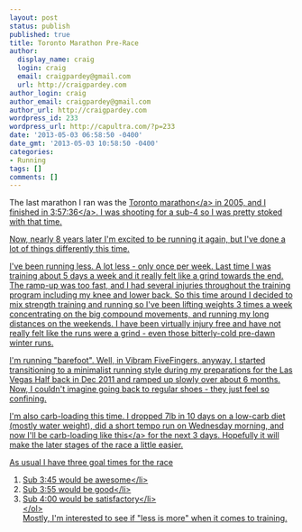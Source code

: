 ```yaml
---
layout: post
status: publish
published: true
title: Toronto Marathon Pre-Race
author:
  display_name: craig
  login: craig
  email: craigpardey@gmail.com
  url: http://craigpardey.com
author_login: craig
author_email: craigpardey@gmail.com
author_url: http://craigpardey.com
wordpress_id: 233
wordpress_url: http://capultra.com/?p=233
date: '2013-05-03 06:58:50 -0400'
date_gmt: '2013-05-03 10:58:50 -0400'
categories:
- Running
tags: []
comments: []
---
```

<p>The last marathon I ran was the <a href="http:&#47;&#47;torontomarathon.com&#47;">Toronto marathon<&#47;a> in 2005, and I finished in <a href="http:&#47;&#47;www.sportstats.ca&#47;searchResults.xhtml?month=0&lastname=pardey&year=&firstname=craig&city=toronto">3:57:36<&#47;a>.  I was shooting for a sub-4 so I was pretty stoked with that time.</p>
<p>Now, nearly 8 years later I'm excited to be running it again, but I've done a lot of things differently this time.</p>
<p>I've been running less. A lot less - only once per week.  Last time I was training about 5 days a week and it really felt like a grind towards the end.  The ramp-up was too fast, and I had several injuries throughout the training program including my knee and lower back.  So this time around I decided to mix strength training and running so I've been lifting weights 3 times a week concentrating on the big compound movements, and running my long distances on the weekends.  I have been virtually injury free and have not really felt like the runs were a grind - even those bitterly-cold pre-dawn winter runs.</p>
<p>I'm running "barefoot". Well, in Vibram FiveFingers, anyway.  I started transitioning to a minimalist running style during my preparations for the Las Vegas Half back in Dec 2011 and ramped up slowly over about 6 months.  Now, I couldn't imagine going back to regular shoes - they just feel so confining.</p>
<p>I'm also carb-loading this time.  I dropped 7lb in 10 days on a low-carb diet (mostly water weight), did a short tempo run on Wednesday morning, and now I'll be carb-loading <a href="http:&#47;&#47;greatist.com&#47;fitness&#47;does-carb-loading-really-work">like this<&#47;a> for the next 3 days.  Hopefully it will make the later stages of the race a little easier.</p>
<p>As usual I have three goal times for the race</p>
<ol>
<li>Sub 3:45 would be awesome<&#47;li>
<li>Sub 3:55 would be good<&#47;li>
<li>Sub 4:00 would be satisfactory<&#47;li><br />
<&#47;ol><br />
Mostly, I'm interested to see if "less is more" when it comes to training.</p>
